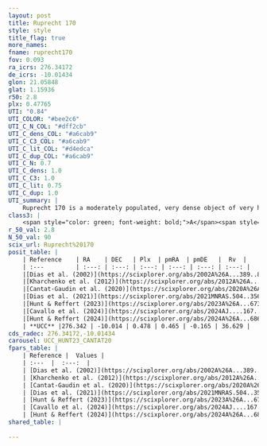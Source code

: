```yaml
---
layout: post
title: Ruprecht 170
style: style
title_flag: true
more_names: 
fname: ruprecht170
fov: 0.093
ra_icrs: 276.34172
de_icrs: -10.01434
glon: 21.05848
glat: 1.15936
r50: 2.8
plx: 0.47765
UTI: "0.84"
UTI_COLOR: "#bee2c6"
UTI_C_N_COL: "#dff2cb"
UTI_C_dens_COL: "#a6cab9"
UTI_C_C3_COL: "#a6cab9"
UTI_C_lit_COL: "#d4edca"
UTI_C_dup_COL: "#a6cab9"
UTI_C_N: 0.7
UTI_C_dens: 1.0
UTI_C_C3: 1.0
UTI_C_lit: 0.75
UTI_C_dup: 1.0
UTI_summary: |
    Ruprecht 170 is a moderately populated, very dense object of very high C3 quality. It is well-studied in the literature.
class3: |
    <span style="color: green; font-weight: bold;">A</span><span style="color: green; font-weight: bold;">A</span>
r_50_val: 2.8
N_50_val: 90
scix_url: Ruprecht%20170
posit_table: |
    | Reference    | RA    | DEC   | Plx  | pmRA  | pmDE   |  Rv  |
    | :---         | :---: | :---: | :---: | :---: | :---: | :---: |
    |[Dias et al. (2002)](https://scixplorer.org/abs/2002A%26A...389..871D) | 276.3 | -10.0 | -- | -3.18 | -1.19 | -- |
    |[Kharchenko et al. (2012)](https://scixplorer.org/abs/2012A%26A...543A.156K) | 276.368 | -10.015 | -- | -4.16 | -2.23 | -- |
    |[Cantat-Gaudin et al. (2020)](https://scixplorer.org/abs/2020A%26A...640A...1C) | 276.335 | -9.995 | 0.463 | 0.452 | -0.132 | -- |
    |[Dias et al. (2021)](https://scixplorer.org/abs/2021MNRAS.504..356D) | 276.325 | -9.986 | 0.453 | 0.44 | -0.137 | -- |
    |[Hunt & Reffert (2023)](https://scixplorer.org/abs/2023A%26A...673A.114H) | 276.339 | -10.013 | 0.476 | 0.448 | -0.171 | -- |
    |[Cavallo et al. (2024)](https://scixplorer.org/abs/2024AJ....167...12C) | 276.345 | -10.01 | 0.475 | -- | -- | -- |
    |[Hunt & Reffert (2024)](https://scixplorer.org/abs/2024A%26A...686A..42H) | 276.339 | -10.013 | 0.476 | 0.448 | -0.171 | -- |
    | **UCC** |276.342 | -10.014 | 0.478 | 0.465 | -0.165 | 36.629 | 
cds_radec: 276.34172,-10.01434
carousel: UCC_HUNT23_CANTAT20
fpars_table: |
    | Reference |  Values |
    | :---  |  :---:  |
    | [Dias et al. (2002)](https://scixplorer.org/abs/2002A%26A...389..871D) | `E(B-V)=1.208, Dist=5785.0, Age=6.0` |
    | [Kharchenko et al. (2012)](https://scixplorer.org/abs/2012A%26A...543A.156K) | `e_bv=1.208, distance=5785, log_age=6.0` |
    | [Cantat-Gaudin et al. (2020)](https://scixplorer.org/abs/2020A%26A...640A...1C) | `AVNN=1.99, DMNN=11.67, AgeNN=7.77` |
    | [Dias et al. (2021)](https://scixplorer.org/abs/2021MNRAS.504..356D) | `Av=2.528, Dist=2050, logage=7.139, [Fe/H]=0.085` |
    | [Hunt & Reffert (2023)](https://scixplorer.org/abs/2023A%26A...673A.114H) | `AV50=2.594, diffAV50=1.92, MOD50=11.439, logAge50=8.116` |
    | [Cavallo et al. (2024)](https://scixplorer.org/abs/2024AJ....167...12C) | `AV50=2.97, dMod50=11.41, logAge50=8.01, [Fe/H]50=-0.1` |
    | [Hunt & Reffert (2024)](https://scixplorer.org/abs/2024A%26A...686A..42H) | `MassJ=996.413` |
shared_table: |
    
---
```

